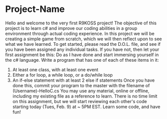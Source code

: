 # Project-Name
Hello and welcome to the very first R9KOSS project!
The objective of this project is to learn c# and improve our coding abilities in a group environment through actual coding experience.
In this project we will be creating a simple game from scratch, which we will then reflect upon to see what we have learned.
To get started, please read the D.O.L. file, and see if you have been assigned any individual tasks.
If you have not, then let your first assignment be this:
Do as I have done and start immersing yourself in the c# language. Write a program that has one of each of these items in it:
1. At least one class, with at least one event
2. Either a for loop, a while loop, or a do/while loop
3. An if-else statement with at least 2 else if statements
Once you have done this, commit your program to the master with the filename of (Username)-HelloC.cs
You may use any material, online or offline, including my existing file as a reference to learn.
There is no time limit on this assignment, but we will start reviewing each other's code starting today (Tues, Feb. 9) at ~ 5PM EST.
Learn some code, and have fun!
